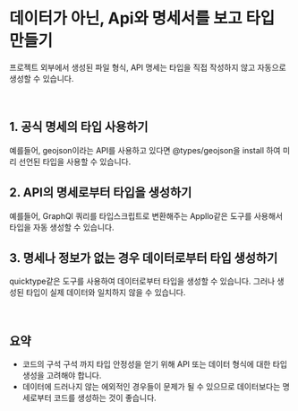 # 데이터가 아닌, Api와 명세서를 보고 타입 만들기

프로젝트 외부에서 생성된 파일 형식, API 명세는 타입을 직접 작성하지 않고 자동으로 생성할 수 있습니다.

</br>

## 1. 공식 명세의 타입 사용하기

예를들어, geojson이라는 API를 사용하고 있다면 @types/geojson을 install 하여 미리 선언된 타입을 사용할 수 있습니다.

## 2. API의 명세로부터 타입을 생성하기

예를들어, GraphQl 쿼리를 타입스크립트로 변환해주는 Appllo같은 도구를 사용해서 타입을 자동 생성할 수 있습니다.

## 3. 명세나 정보가 없는 경우 데이터로부터 타입 생성하기

quicktype같은 도구를 사용하여 데이터로부터 타입을 생성할 수 있습니다. 그러나 생성된 타입이 실제 데이터와 일치하지 않을 수 있습니다.

</br>

## 요약

- 코드의 구석 구석 까지 타입 안정성을 얻기 위해 API 또는 데이터 형식에 대한 타입 생성을 고려해야 합니다.
- 데이터에 드러나지 않는 에외적인 경우들이 문제가 될 수 있으므로 데이터보다는 명세로부터 코드를 생성하는 것이 좋습니다.
